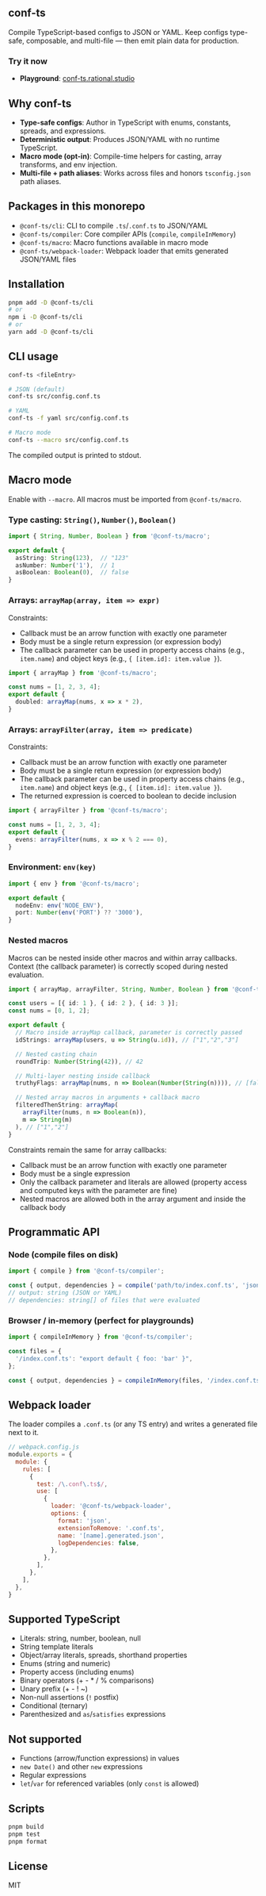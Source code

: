 ## conf-ts

Compile TypeScript-based configs to JSON or YAML. Keep configs type-safe, composable, and multi-file — then emit plain data for production.

### Try it now

- **Playground**: [conf-ts.rational.studio](https://conf-ts.rational.studio)

## Why conf-ts

- **Type-safe configs**: Author in TypeScript with enums, constants, spreads, and expressions.
- **Deterministic output**: Produces JSON/YAML with no runtime TypeScript.
- **Macro mode (opt-in)**: Compile-time helpers for casting, array transforms, and env injection.
- **Multi-file + path aliases**: Works across files and honors `tsconfig.json` path aliases.

## Packages in this monorepo

- `@conf-ts/cli`: CLI to compile `.ts`/`.conf.ts` to JSON/YAML
- `@conf-ts/compiler`: Core compiler APIs (`compile`, `compileInMemory`)
- `@conf-ts/macro`: Macro functions available in macro mode
- `@conf-ts/webpack-loader`: Webpack loader that emits generated JSON/YAML files

## Installation

```bash
pnpm add -D @conf-ts/cli
# or
npm i -D @conf-ts/cli
# or
yarn add -D @conf-ts/cli
```

## CLI usage

```bash
conf-ts <fileEntry>

# JSON (default)
conf-ts src/config.conf.ts

# YAML
conf-ts -f yaml src/config.conf.ts

# Macro mode
conf-ts --macro src/config.conf.ts
```

The compiled output is printed to stdout.

## Macro mode

Enable with `--macro`. All macros must be imported from `@conf-ts/macro`.

### Type casting: `String()`, `Number()`, `Boolean()`

```ts
import { String, Number, Boolean } from '@conf-ts/macro';

export default {
  asString: String(123),  // "123"
  asNumber: Number('1'),  // 1
  asBoolean: Boolean(0),  // false
}
```

### Arrays: `arrayMap(array, item => expr)`

Constraints:
- Callback must be an arrow function with exactly one parameter
- Body must be a single return expression (or expression body)
- The callback parameter can be used in property access chains (e.g., `item.name`) and object keys (e.g., `{ [item.id]: item.value }`).

```ts
import { arrayMap } from '@conf-ts/macro';

const nums = [1, 2, 3, 4];
export default {
  doubled: arrayMap(nums, x => x * 2),
}
```

### Arrays: `arrayFilter(array, item => predicate)`

Constraints:
- Callback must be an arrow function with exactly one parameter
- Body must be a single return expression (or expression body)
- The callback parameter can be used in property access chains (e.g., `item.name`) and object keys (e.g., `{ [item.id]: item.value }`).
- The returned expression is coerced to boolean to decide inclusion

```ts
import { arrayFilter } from '@conf-ts/macro';

const nums = [1, 2, 3, 4];
export default {
  evens: arrayFilter(nums, x => x % 2 === 0),
}
```

### Environment: `env(key)`

```ts
import { env } from '@conf-ts/macro';

export default {
  nodeEnv: env('NODE_ENV'),
  port: Number(env('PORT') ?? '3000'),
}
```

### Nested macros

Macros can be nested inside other macros and within array callbacks. Context (the callback parameter) is correctly scoped during nested evaluation.

```ts
import { arrayMap, arrayFilter, String, Number, Boolean } from '@conf-ts/macro';

const users = [{ id: 1 }, { id: 2 }, { id: 3 }];
const nums = [0, 1, 2];

export default {
  // Macro inside arrayMap callback, parameter is correctly passed
  idStrings: arrayMap(users, u => String(u.id)), // ["1","2","3"]

  // Nested casting chain
  roundTrip: Number(String(42)), // 42

  // Multi-layer nesting inside callback
  truthyFlags: arrayMap(nums, n => Boolean(Number(String(n)))), // [false, true, true]

  // Nested array macros in arguments + callback macro
  filteredThenString: arrayMap(
    arrayFilter(nums, n => Boolean(n)),
    m => String(m)
  ), // ["1","2"]
}
```

Constraints remain the same for array callbacks:
- Callback must be an arrow function with exactly one parameter
- Body must be a single expression
- Only the callback parameter and literals are allowed (property access and computed keys with the parameter are fine)
- Nested macros are allowed both in the array argument and inside the callback body

## Programmatic API

### Node (compile files on disk)

```ts
import { compile } from '@conf-ts/compiler';

const { output, dependencies } = compile('path/to/index.conf.ts', 'json', false);
// output: string (JSON or YAML)
// dependencies: string[] of files that were evaluated
```

### Browser / in-memory (perfect for playgrounds)

```ts
import { compileInMemory } from '@conf-ts/compiler';

const files = {
  '/index.conf.ts': "export default { foo: 'bar' }",
};

const { output, dependencies } = compileInMemory(files, '/index.conf.ts', 'json', false);
```

## Webpack loader

The loader compiles a `.conf.ts` (or any TS entry) and writes a generated file next to it.

```js
// webpack.config.js
module.exports = {
  module: {
    rules: [
      {
        test: /\.conf\.ts$/,
        use: [
          {
            loader: '@conf-ts/webpack-loader',
            options: {
              format: 'json',
              extensionToRemove: '.conf.ts',
              name: '[name].generated.json',
              logDependencies: false,
            },
          },
        ],
      },
    ],
  },
}
```

## Supported TypeScript

- Literals: string, number, boolean, null
- String template literals
- Object/array literals, spreads, shorthand properties
- Enums (string and numeric)
- Property access (including enums)
- Binary operators (+ - * / % comparisons)
- Unary prefix (+ - ! ~)
- Non-null assertions (`!` postfix)
- Conditional (ternary)
- Parenthesized and `as`/`satisfies` expressions

## Not supported

- Functions (arrow/function expressions) in values
- `new Date()` and other `new` expressions
- Regular expressions
- `let`/`var` for referenced variables (only `const` is allowed)

## Scripts

```bash
pnpm build
pnpm test
pnpm format
```

## License

MIT

